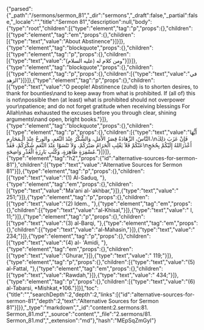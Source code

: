 {"parsed":{"_path":"/sermons/sermon_81","_dir":"sermons","_draft":false,"_partial":false,"_locale":"","title":"Sermon 81","description":null,"body":{"type":"root","children":[{"type":"element","tag":"p","props":{},"children":[{"type":"element","tag":"em","props":{},"children":[{"type":"text","value":"About Abstinence"}]}]},{"type":"element","tag":"blockquote","props":{},"children":[{"type":"element","tag":"p","props":{},"children":[{"type":"text","value":"ومن كلام له (عليه السلام)"}]}]},{"type":"element","tag":"blockquote","props":{},"children":[{"type":"element","tag":"p","props":{},"children":[{"type":"text","value":"في الزهد"}]}]},{"type":"element","tag":"p","props":{},"children":[{"type":"text","value":"O people! Abstinence (zuhd) is to shorten desires, to thank for bounties\nand to keep away from what is prohibited. If (all of) this is not\npossible then (at least) what is prohibited should not overpower your\npatience; and do not forget gratitude when receiving blessings For Allah\nhas exhausted the excuses before you through clear, shining arguments\nand open, bright books."}]},{"type":"element","tag":"blockquote","props":{},"children":[{"type":"element","tag":"p","props":{},"children":[{"type":"text","value":"أَيُّهَا النَّاسُ، الزَّهَادَةُ قِصَرُ الاْمَلِ، وَالشُّكْرُ عِنْدَ النِّعَمِ، والورعُ عِنْدَ الْـمَحَارِمِ،\nفَإِنْ عَزَبَ ذلِكَ عَنْكُمْ فَلاَ يَغْلِبِ الْحَرَامُ صَبْرَكُمْ، وَلاَ تَنْسَوْا عِنْدَ النِّعَمِ شُكْرَكُمْ، فَقَدْ\nأَعْذَرَاللهُ إِلَيْكُمْ بِحُجَجٍ مُسْفِرَةٍ ظَاهِرَةٍ، وَكُتُبٍ بَارِزَةِ الْعُذْرِ وَاضِحَةٍ."}]}]},{"type":"element","tag":"h2","props":{"id":"alternative-sources-for-sermon-81"},"children":[{"type":"text","value":"Alternative Sources for Sermon 81"}]},{"type":"element","tag":"p","props":{},"children":[{"type":"text","value":"(1) Al-Saduq, "},{"type":"element","tag":"em","props":{},"children":[{"type":"text","value":"Ma'ani al-'akhbar,"}]},{"type":"text","value":" 251;"}]},{"type":"element","tag":"p","props":{},"children":[{"type":"text","value":"(2) Idem., "},{"type":"element","tag":"em","props":{},"children":[{"type":"text","value":"al-Khisal,"}]},{"type":"text","value":" I, 11;"}]},{"type":"element","tag":"p","props":{},"children":[{"type":"text","value":"(3) al-Barqi, "},{"type":"element","tag":"em","props":{},"children":[{"type":"text","value":"al-Mahasin,"}]},{"type":"text","value":" 234;"}]},{"type":"element","tag":"p","props":{},"children":[{"type":"text","value":"(4) al- 'Amidi, "},{"type":"element","tag":"em","props":{},"children":[{"type":"text","value":"Ghurar,"}]},{"type":"text","value":" 119;"}]},{"type":"element","tag":"p","props":{},"children":[{"type":"text","value":"(5) al-Fattal, "},{"type":"element","tag":"em","props":{},"children":[{"type":"text","value":"Rawdah,"}]},{"type":"text","value":" 434;"}]},{"type":"element","tag":"p","props":{},"children":[{"type":"text","value":"(6) al-Tabarsi, *Mishkat,*106."}]}],"toc":{"title":"","searchDepth":2,"depth":2,"links":[{"id":"alternative-sources-for-sermon-81","depth":2,"text":"Alternative Sources for Sermon 81"}]}},"_type":"markdown","_id":"content:2.sermons:81. Sermon_81.md","_source":"content","_file":"2.sermons/81. Sermon_81.md","_extension":"md"},"hash":"MEpSqZmGyI"}